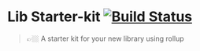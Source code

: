 # Lib Starter-kit [![Build Status](https://travis-ci.org/nandomoreirame/lib-starter-kit.svg?branch=master)](https://travis-ci.org/nandomoreirame/lib-starter-kit)

> 👉🏼 A starter kit for your new library using rollup
